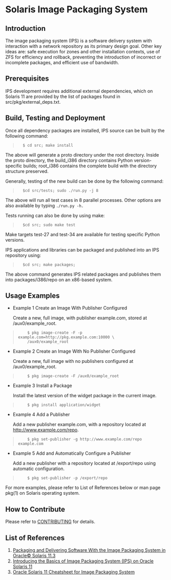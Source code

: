 # Solaris Image Packaging System

## Introduction

The image packaging system (IPS) is a software delivery system with interaction with a network repository as its primary design goal. Other key ideas are: safe execution for zones and other installation contexts, use of ZFS for efficiency and rollback, preventing the introduction of incorrect or incomplete packages, and efficient use of bandwidth.

## Prerequisites

IPS development requires additional external dependencies, which on Solaris 11 are provided by the list of packages found in src/pkg/external_deps.txt.

## Build, Testing and Deployment

Once all dependency packages are installed, IPS source can be built by the following command:
>       $ cd src; make install

The above will generate a proto directory under the root directory. Inside the proto directory, the build\_i386 directory contains Python version-specific builds; root\_i386 contains the complete build with the directory structure preserved.

Generally, testing of the new build can be done by the following command:
>       $cd src/tests; sudo ./run.py -j 8

The above will run all test cases in 8 parallel processes. Other options are also available by typing `./run.py -h.`

Tests running can also be done by using make:
>       $cd src; sudo make test

Make targets test-27 and test-34 are available for testing specific Python versions.

IPS applications and libraries can be packaged and published into an IPS repository using:
>       $cd src; make packages;

The above command generates IPS related packages and publishes them into packages/i386/repo on an x86-based system.

## Usage Examples

* Example 1 Create an Image With Publisher Configured

    Create a new, full image, with publisher example.com, stored at /aux0/example_root.

>         $ pkg image-create -F -p example.com=http://pkg.example.com:10000 \
>         /aux0/example_root

* Example 2 Create an Image With No Publisher Configured

    Create a new, full image with no publishers configured at /aux0/example_root.

>         $ pkg image-create -F /aux0/example_root

* Example 3 Install a Package

    Install the latest version of the widget package in the current image.

>         $ pkg install application/widget

* Example 4 Add a Publisher

    Add a new publisher example.com, with a repository located at http://www.example.com/repo.

>         $ pkg set-publisher -g http://www.example.com/repo example.com

* Example 5 Add and Automatically Configure a Publisher

    Add a new publisher with a repository located at /export/repo using automatic configuration.

>         $ pkg set-publisher -p /export/repo

For more examples, please refer to List of References below or man page pkg(1) on Solaris operating system.

## How to Contribute

Please refer to [CONTRIBUTING](https://github.com/oracle/solaris-ips/blob/master/CONTRIBUTING.md) for details.

## List of References

1. [Packaging and Delivering Software With the Image Packaging System in Oracle&copy; Solaris 11.3](https://docs.oracle.com/cd/E53394_01/html/E54820/)
2. [Introducing the Basics of Image Packaging System (IPS) on Oracle Solaris 11](http://www.oracle.com/technetwork/articles/servers-storage-admin/o11-083-ips-basics-523756.html)
3. [Oracle Solaris 11 Cheatsheet for Image Packaging System](http://www.oracle.com/technetwork/server-storage/solaris11/documentation/ips-one-liners-032011-337775.pdf)

